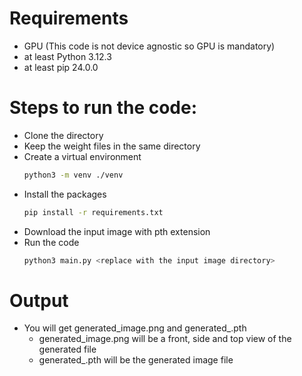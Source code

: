 # Requirements
- GPU (This code is not device agnostic so GPU is mandatory)
- at least Python 3.12.3
- at least pip 24.0.0
# Steps to run the code:
- Clone the directory
- Keep the weight files in the same directory
- Create a virtual environment
  ```sh
  python3 -m venv ./venv
  ```
- Install the packages
  ```sh
  pip install -r requirements.txt
  ```
- Download the input image with pth extension
- Run the code
  ```sh
  python3 main.py <replace with the input image directory>
  ```
# Output
- You will get generated_image.png and generated_<base name of the input file>.pth
  - generated_image.png will be a front, side and top view of the generated file
  - generated_<base name of the input file>.pth will be the generated image file
